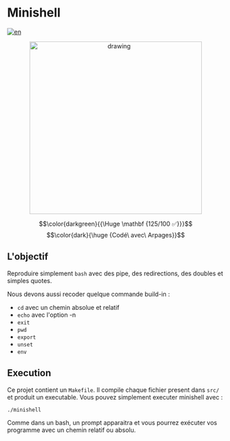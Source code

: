 # Minishell

[![en](https://img.shields.io/badge/Language-en-red)](README.md)

<p align="center"><img src="https://i.imgur.com/zEbeMMp.jpeg" alt="drawing" width="400"/></p>

$$\color{darkgreen}{{\Huge \mathbf {125/100 ✅}}}$$
$$\color{dark}{\huge {Codé\ avec\ Arpages}}$$

## L'objectif

Reproduire simplement `bash` avec des pipe, des redirections, des doubles et simples quotes.

Nous devons aussi recoder quelque commande build-in :
- `cd` avec un chemin absolue et relatif
- `echo` avec l'option -n
- `exit`
- `pwd`
- `export`
- `unset`
- `env`

## Execution

Ce projet contient un `Makefile`.
Il compile chaque fichier present dans `src/` et produit un executable.
Vous pouvez simplement executer minishell avec :
````sh
./minishell
````
Comme dans un bash, un prompt apparaitra et vous pourrez exécuter vos programme avec un chemin relatif ou absolu.